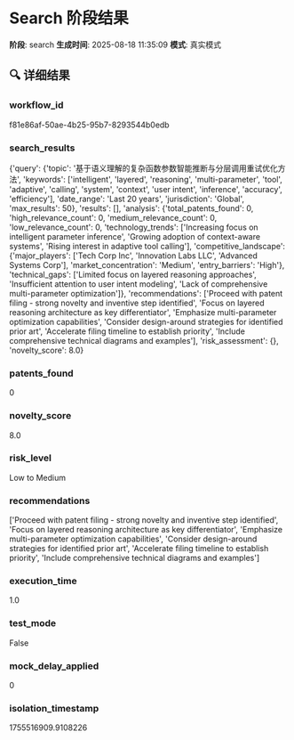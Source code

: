 # Search 阶段结果

**阶段**: search
**生成时间**: 2025-08-18 11:35:09
**模式**: 真实模式

## 🔍 详细结果

### workflow_id
f81e86af-50ae-4b25-95b7-8293544b0edb

### search_results
{'query': {'topic': '基于语义理解的复杂函数参数智能推断与分层调用重试优化方法', 'keywords': ['intelligent', 'layered', 'reasoning', 'multi-parameter', 'tool', 'adaptive', 'calling', 'system', 'context', 'user intent', 'inference', 'accuracy', 'efficiency'], 'date_range': 'Last 20 years', 'jurisdiction': 'Global', 'max_results': 50}, 'results': [], 'analysis': {'total_patents_found': 0, 'high_relevance_count': 0, 'medium_relevance_count': 0, 'low_relevance_count': 0, 'technology_trends': ['Increasing focus on intelligent parameter inference', 'Growing adoption of context-aware systems', 'Rising interest in adaptive tool calling'], 'competitive_landscape': {'major_players': ['Tech Corp Inc', 'Innovation Labs LLC', 'Advanced Systems Corp'], 'market_concentration': 'Medium', 'entry_barriers': 'High'}, 'technical_gaps': ['Limited focus on layered reasoning approaches', 'Insufficient attention to user intent modeling', 'Lack of comprehensive multi-parameter optimization']}, 'recommendations': ['Proceed with patent filing - strong novelty and inventive step identified', 'Focus on layered reasoning architecture as key differentiator', 'Emphasize multi-parameter optimization capabilities', 'Consider design-around strategies for identified prior art', 'Accelerate filing timeline to establish priority', 'Include comprehensive technical diagrams and examples'], 'risk_assessment': {}, 'novelty_score': 8.0}

### patents_found
0

### novelty_score
8.0

### risk_level
Low to Medium

### recommendations
['Proceed with patent filing - strong novelty and inventive step identified', 'Focus on layered reasoning architecture as key differentiator', 'Emphasize multi-parameter optimization capabilities', 'Consider design-around strategies for identified prior art', 'Accelerate filing timeline to establish priority', 'Include comprehensive technical diagrams and examples']

### execution_time
1.0

### test_mode
False

### mock_delay_applied
0

### isolation_timestamp
1755516909.9108226
